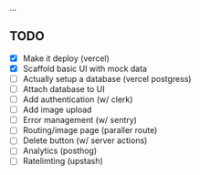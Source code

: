 ...

## TODO

- [x] Make it deploy (vercel)
- [x] Scaffold basic UI with mock data
- [ ] Actually setup a database (vercel postgress)
- [ ] Attach database to UI
- [ ] Add authentication (w/ clerk)
- [ ] Add image upload
- [ ] Error management (w/ sentry)
- [ ] Routing/image page (paraller route)
- [ ] Delete button (w/ server actions)
- [ ] Analytics (posthog)
- [ ] Ratelimting (upstash)
